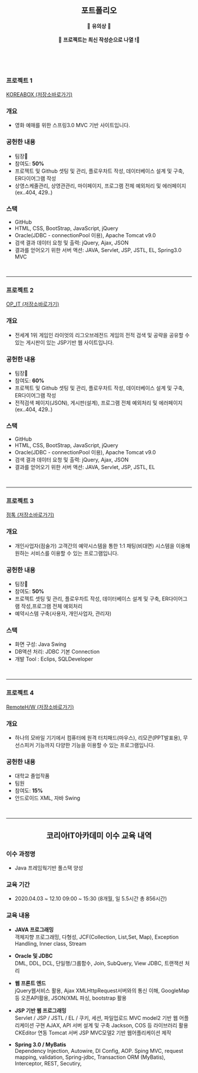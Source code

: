 <h2 align="center">포트폴리오</h2>
<p align="center">
  🌱  <strong>유의상</strong> 🌱
  <br><br>🌱 <strong>프로젝트는 최신 작성순으로 나열 !</strong>🌱 
</p>
<br><br><br>


### 프로젝트 1
[KOREABOX (저장소바로가기)](https://github.com/devYoooo/KOREABOX)

### 개요
* 영화 예매를 위한 스프링3.0 MVC 기반 사이트입니다.

### 공헌한 내용
* 팀장:crown:
* 참여도: **50%**
* 프로젝트 및 Github 셋팅 및 관리, 플로우차트 작성, 데이터베이스 설계 및 구축, ER다이어그램 작성
* 상영스케줄관리, 상영관관리, 마이페이지, 프로그램 전체 예외처리 및 에러페이지(ex..404, 429..)

### 스택
* GitHub
* HTML, CSS, BootStrap, JavaScript, jQuery
* Oracle(JDBC - connectionPool 이용), Apache Tomcat v9.0
* 검색 결과 데이터 요청 및 출력: jQuery, Ajax, JSON
* 결과를 얻어오기 위한 서버 액션: JAVA, Servlet, JSP, JSTL, EL, Spring3.0 MVC
<br>
<hr>


### 프로젝트 2
[OP_IT (저장소바로가기)](https://github.com/devYoooo/OP_IT)

### 개요
* 전세계 1위 게임인 라이엇의 리그오브레전드 게임의 전적 검색 및 공략을 공유할 수 있는 게시판이 있는 JSP기반 웹 사이트입니다.

### 공헌한 내용
* 팀장:crown:
* 참여도: **60%**
* 프로젝트 및 Github 셋팅 및 관리, 플로우차트 작성, 데이터베이스 설계 및 구축, ER다이어그램 작성
* 전적검색 페이지(JSON), 게시판(설계), 프로그램 전체 예외처리 및 에러페이지(ex..404, 429..) 

### 스택
* GitHub
* HTML, CSS, BootStrap, JavaScript, jQuery
* Oracle(JDBC - connectionPool 이용), Apache Tomcat v9.0
* 검색 결과 데이터 요청 및 출력: jQuery, Ajax, JSON
* 결과를 얻어오기 위한 서버 액션: JAVA, Servlet, JSP, JSTL, EL
<br>
<hr>


### 프로젝트 3
[점톡 (저장소바로가기)](https://github.com/devYoooo/Jumtalk)

### 개요
* 개인사업자(점술가) 고객간의 예약시스템을 통한 1:1 채팅(비대면) 시스템을 이용해 원하는 서비스를 이용할 수 있는 프로그램입니다.

### 공헌한 내용
* 팀장:crown:
* 참여도: **50%**
* 프로젝트 셋팅 및 관리, 플로우차트 작성, 데이터베이스 설계 및 구축, ER다이어그램 작성,프로그램 전체 예외처리
* 예약시스템 구축(사용자, 개인사업자, 관리자)

### 스택
* 화면 구성: Java Swing
* DB액션 처리: JDBC 기본 Connection
* 개발 Tool : Eclips, SQLDeveloper
<br>
<hr>



### 프로젝트 4
[RemoteH/W (저장소바로가기)](https://github.com/devYoooo/RemoteHW)

### 개요
* 하나의 모바일 기기에서 컴퓨터에 원격 터치패드(마우스), 리모콘(PPT발표용), 무선스피커 기능까지 다양한 기능을 이용할 수 있는 프로그램입니다.

### 공헌한 내용
* 대학교 졸업작품
* 팀원
* 참여도: **15%**
* 안드로이드 XML, 자바 Swing 
<br>
<hr>



<h2 align="center">코리아IT아카데미 이수 교육 내역</h2>

### 이수 과정명
* Java 프레임웍기반 풀스택 양성

### 교육 기간
* 2020.04.03 ~ 12.10  09:00 ~ 15:30 (8개월, 일 5.5시간 총 856시간)

### 교육 내용

- **JAVA 프로그래밍**<br>
  객체지향 프로그래밍, 다형성, JCF(Collection, List,Set, Map), Exception Handling, Inner class, Stream

- **Oracle 및 JDBC**<br>
  DML, DDL, DCL, 단일행/그룹함수, Join, SubQuery, View JDBC, 트랜잭션 처리
  
- **웹 프론트 엔드**<br>
  jQuery웹서비스 활용, Ajax XMLHttpRequest서버와의 통신 이해, GoogleMap등 오픈API활용, JSON/XML 파싱, bootstrap 활용<br>
  
- **JSP 기반 웹 프로그래밍**<br>
  Servlet / JSP / JSTL / EL /  쿠키, 세션, 파일업로드 MVC model2 기반 웹 어플리케이션 구현  AJAX, API 서버 설계 및 구축  Jackson, COS 등 라이브러리 활용  CKEditor 연동  Tomcat 서버
  JSP MVC모델2 기반 웹어플리케이션 제작
  
- **Spring 3.0 / MyBatis**<br>
  Dependency Injection, Autowire, DI Config, AOP. Sping MVC,  request mapping, validation, Spring-jdbc, Transaction
  ORM (MyBatis), Interceptor, REST, Secutiry,
